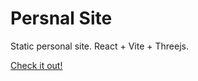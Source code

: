# Persnal Site

Static personal site. React + Vite + Threejs.

[Check it out!](https://kelanliu1.github.io/)
